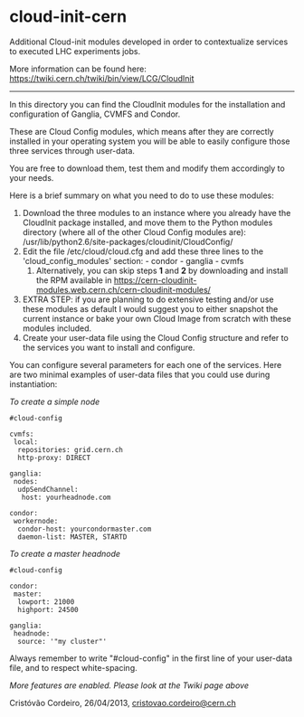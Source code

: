 cloud-init-cern
===============

Additional Cloud-init modules developed in order to contextualize services to executed LHC experiments jobs.

More information can be found here:
https://twiki.cern.ch/twiki/bin/view/LCG/CloudInit

*****

In this directory you can find the CloudInit modules for the installation and configuration of Ganglia, CVMFS and Condor.

These are Cloud Config modules, which means after they are correctly installed in your operating system you will be able to easily configure those three services through user-data.

You are free to download them, test them and modify them accordingly to your needs.

Here is a brief summary on what you need to do to use these modules:

1. Download the three modules to an instance where you already have the CloudInit package installed, and move them to the Python modules directory (where all of the other Cloud Config modules are): /usr/lib/python2.6/site-packages/cloudinit/CloudConfig/
2. Edit the file /etc/cloud/cloud.cfg and add these three lines to the 'cloud_config_modules' section:
		 - condor
		 - ganglia
		 - cvmfs
	1. Alternatively, you can skip steps **1** and **2** by downloading and install the RPM available in https://cern-cloudinit-modules.web.cern.ch/cern-cloudinit-modules/
3. EXTRA STEP: if you are planning to do extensive testing and/or use these modules as default I would suggest you to either snapshot the current instance or bake your own Cloud Image from scratch with these modules included.
4. Create your user-data file using the Cloud Config structure and refer to the services you want to install and configure.

You can configure several parameters for each one of the services. Here are two minimal examples of user-data files that you could use during instantiation: 

*To create a simple node*
	

	#cloud-config

	cvmfs:
	 local:
	  repositories: grid.cern.ch
	  http-proxy: DIRECT

	ganglia:
	 nodes:	
	  udpSendChannel:
	   host: yourheadnode.com
   
	condor:
	 workernode:
	  condor-host: yourcondormaster.com
	  daemon-list: MASTER, STARTD

*To create a master headnode*


	#cloud-config

	condor:
 	 master:
	  lowport: 21000
  	  highport: 24500
 
	ganglia:
 	 headnode:
	  source: '"my cluster"'


Always remember to write "#cloud-config" in the first line of your user-data file, and to respect white-spacing.


 *More features are enabled. Please look at the Twiki page above*

Cristóvão Cordeiro, 26/04/2013, cristovao.cordeiro@cern.ch

